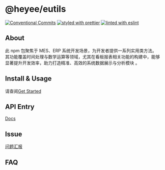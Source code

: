 # @heyee/eutils

[![Conventional Commits](https://img.shields.io/badge/Conventional%20Commits-1.0.0-fa6673.svg)](https://conventionalcommits.org)
[![styled with prettier](https://img.shields.io/badge/styled_with-Prettier-f8bc45.svg?logo=prettier)](https://github.com/prettier/prettier)
[![linted with eslint](https://img.shields.io/badge/linted_with-ES_Lint-4B32C3.svg?logo=eslint)](https://github.com/eslint/eslint)

## About

此 npm 包聚焦于 MES、ERP 系统开发场景，为开发者提供一系列实用类方法。其功能覆盖时间处理与数学运算等领域，尤其在看板报表相关功能的构建中，能够显著提升开发效率，助力打造精准、高效的系统数据展示与分析模块 。

## Install & Usage

请查阅[Get Started](https://heeone.github.io/eutils/documents/Get_Started.html)

## API Entry

[Docs](https://heeone.github.io/eutils/modules/API.html)

## Issue

[问题汇报](https://github.com/HeeOne/eutils/issues)

## FAQ
